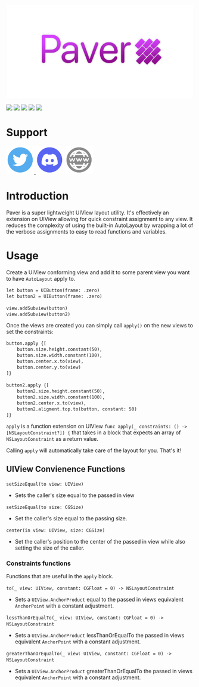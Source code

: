 <p align="center">
<img width="500" src="images/paver.png"> 
</p>

![](https://img.shields.io/github/v/tag/wvabrinskas/Paver?style=flat-square)
![](https://img.shields.io/github/license/wvabrinskas/Paver?style=flat-square)
![](https://img.shields.io/badge/swift-5.5-orange?style=flat-square)
![](https://img.shields.io/badge/iOS-13+-darkcyan?style=flat-square)
![](https://img.shields.io/badge/watchOS-6+-darkcyan?style=flat-square)

# Support 
[<img width="75" src="images/twitter.png"> ](https://twitter.com/wvabrinskas)
[<img width="75" src="images/discord.png">](https://discord.gg/p84DYph4PW)
[<img width="75" src="images/www.png">](https://williamvabrinskas.com)

# Introduction
Paver is a super lightweight UIView layout utility. It's effectively an extension on UIView allowing for quick constraint assignment to any view. It reduces the complexity of using the built-in AutoLayout by wrapping a lot of the verbose assignments to easy to read functions and variables.

# Usage

Create a UIView conforming view and add it to some parent view you want to have `AutoLayout` apply to. 
```
let button = UIButton(frame: .zero)
let button2 = UIButton(frame: .zero)

view.addSubview(button)
view.addSubview(button2)
```
Once the views are created you can simply call `apply()` on the new views to set the constraints: 

```
button.apply {[
    button.size.height.constant(50),
    button.size.width.constant(100),
    button.center.x.to(view),
    button.center.y.to(view)
]}

button2.apply {[
    button2.size.height.constant(50),
    button2.size.width.constant(100),
    button2.center.x.to(view),
    button2.aligment.top.to(button, constant: 50)
]}
```

`apply` is a function extension on UIView
`func apply(_ constraints: () -> [NSLayoutConstraint?]) {` that takes in a block that expects an array of `NSLayoutConstraint` as a return value. 

Calling `apply` will automatically take care of the layout for you. That's it! 

## UIView Convienence Functions
`setSizeEqual(to view: UIView)` 
- Sets the caller's size equal to the passed in view

`setSizeEqual(to size: CGSize)`
- Set the caller's size equal to the passing size. 

`center(in view: UIView, size: CGSize)`
- Set the caller's position to the center of the passed in view while also setting the size of the caller.

### Constraints functions
Functions that are useful in the `apply` block. 

`to(_ view: UIView, constant: CGFloat = 0) -> NSLayoutConstraint`
- Sets a `UIView.AnchorProduct` equal to the passed in views equivalent `AnchorPoint` with a constant adjustment.

`lessThanOrEqualTo(_ view: UIView, constant: CGFloat = 0) -> NSLayoutConstraint`
- Sets a `UIView.AnchorProduct` lessThanOrEqualTo the passed in views equivalent `AnchorPoint` with a constant adjustment.

`greaterThanOrEqualTo(_ view: UIView, constant: CGFloat = 0) -> NSLayoutConstraint`
- Sets a `UIView.AnchorProduct` greaterThanOrEqualTo the passed in views equivalent `AnchorPoint` with a constant adjustment.
